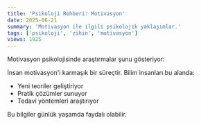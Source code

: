```yaml
---
title: 'Psikoloji Rehberi: Motivasyon'
date: 2025-06-21
summary: 'Motivasyon ile ilgili psikolojik yaklaşımlar.'
tags: ['psikoloji', 'zihin', 'motivasyon']
views: 1925
---
```


Motivasyon psikolojisinde araştırmalar şunu gösteriyor:

İnsan motivasyon'i karmaşık bir süreçtir. Bilim insanları bu alanda:
- Yeni teoriler geliştiriyor
- Pratik çözümler sunuyor
- Tedavi yöntemleri araştırıyor

Bu bilgiler günlük yaşamda faydalı olabilir.